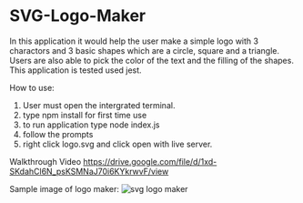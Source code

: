 # SVG-Logo-Maker
In this application it would help the user make a simple logo with 3 charactors and 3 basic shapes
which are a circle, square and a triangle. Users are also able to pick the color of the text and the 
filling of the shapes. This application is tested used jest. 

How to use:
1) User must open the intergrated terminal.
2) type npm install for first time use 
3) to run application type node index.js 
4) follow the prompts 
5) right click logo.svg and click open with live server. 


Walkthrough Video
https://drive.google.com/file/d/1xd-SKdahCl6N_psKSMNaJ70i6KYkrwvF/view

Sample image of logo maker:
![svg logo maker](https://user-images.githubusercontent.com/124997994/235668551-1fa94867-d95f-41c4-a6b8-2e91e80a8dac.jpg)
